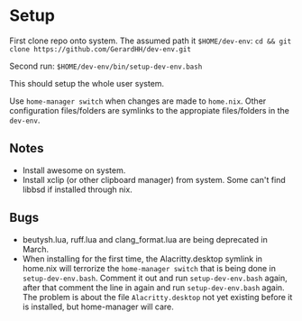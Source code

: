 # Setup
First clone repo onto system. The assumed path it `$HOME/dev-env`:
`cd && git clone https://github.com/GerardHH/dev-env.git`

Second run:
`$HOME/dev-env/bin/setup-dev-env.bash`

This should setup the whole user system.

Use `home-manager switch` when changes are made to `home.nix`. Other configuration files/folders are symlinks to the appropiate files/folders in the `dev-env`.

## Notes
- Install awesome on system.
- Install xclip (or other clipboard manager) from system. Some can't find libbsd if installed through nix.

## Bugs
- beutysh.lua, ruff.lua and clang_format.lua are being deprecated in March.
- When installing for the first time, the Alacritty.desktop symlink in home.nix will terrorize the `home-manager switch` that is being done in `setup-dev-env.bash`. Comment it out and run `setup-dev-env.bash` again, after that comment the line in again and run `setup-dev-env.bash` again. The problem is about the file `Alacritty.desktop` not yet existing before it is installed, but home-manager will care.
